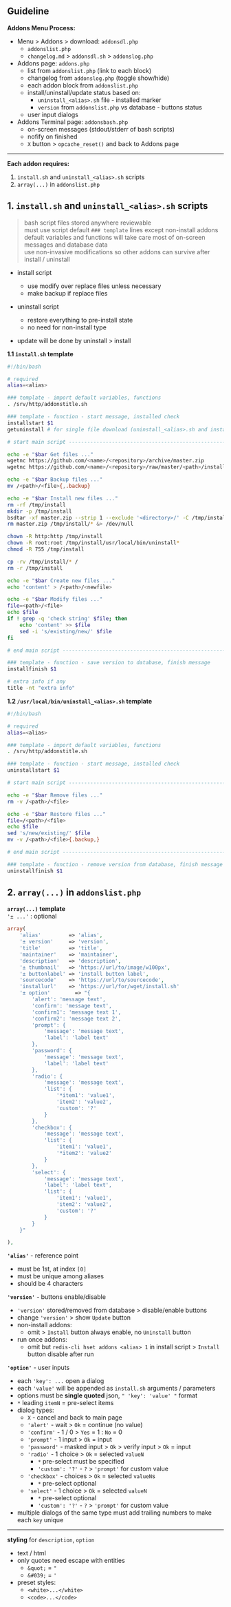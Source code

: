 Guideline
---

**Addons Menu Process:**  
- Menu > Addons > download: `addonsdl.php`
	- `addonslist.php`
	- `changelog.md` > `addonsdl.sh` > `addonslog.php`
- Addons page: `addons.php`
	- list from `addonslist.php` (link to each block)
	- changelog from `addonslog.php` (toggle show/hide)
	- each addon block from `addonslist.php`
	- install/uninstall/update status based on:
		- `uninstall_<alias>.sh` file - installed marker
		- `version` from `addonslist.php` vs database - buttons status
	- user input dialogs
- Addons Terminal page: `addonsbash.php`
	- on-screen messages (stdout/stderr of bash scripts)
	- nofify on finished
	- `X` button > `opcache_reset()` and back to Addons page
---

**Each addon requires:**  
1. `install.sh` and `uninstall_<alias>.sh` scripts
2. `array(...)` in `addonslist.php`
  

## 1. `install.sh` and `uninstall_<alias>.sh` scripts

> bash script files stored anywhere reviewable  
> must use script default `### template` lines except non-install addons  
> default variables and functions will take care most of on-screen messages and database data  
> use non-invasive modifications so other addons can survive after install / uninstall  

- install script  
	- use modify over replace files unless necessary
	- make backup if replace files
- uninstall script
	- restore everything to pre-install state
	- no need for non-install type
	
- update will be done by uninstall > install
  
**1.1  `install.sh` template**
```sh
#!/bin/bash

# required
alias=<alias>

### template - import default variables, functions
. /srv/http/addonstitle.sh

### template - function - start message, installed check
installstart $1
getuninstall # for single file download (uninstall_<alias>.sh and install.sh must be in the same path)

# start main script ---------------------------------------------------------------------------------->>>

echo -e "$bar Get files ..."
wgetnc https://github.com/<name>/<repository>/archive/master.zip           # whole repository download
wgetnc https://github.com/<name>/<repository>/raw/master/<path>/install.sh # single file download

echo -e "$bar Backup files ..."
mv /<path>/<file>{,.backup}

echo -e "$bar Install new files ..."
rm -rf /tmp/install
mkdir -p /tmp/install
bsdtar -xf master.zip --strip 1 --exclude '<directory>/' -C /tmp/install
rm master.zip /tmp/install/* &> /dev/null

chown -R http:http /tmp/install
chown -R root:root /tmp/install/usr/local/bin/uninstall*
chmod -R 755 /tmp/install

cp -rv /tmp/install/* /
rm -r /tmp/install

echo -e "$bar Create new files ..."
echo 'content' > /<path>/<newfile>

echo -e "$bar Modify files ..."
file=<path>/<file>
echo $file
if ! grep -q 'check string' $file; then
	echo 'content' >> $file
	sed -i 's/existing/new/' $file
fi

# end main script ------------------------------------------------------------------------------------<<<

### template - function - save version to database, finish message
installfinish $1

# extra info if any
title -nt "extra info"
```

**1.2  `/usr/local/bin/uninstall_<alias>.sh` template**
```sh
#!/bin/bash

# required
alias=<alias>

### template - import default variables, functions
. /srv/http/addonstitle.sh

### template - function - start message, installed check
uninstallstart $1

# start main script ----------------------------------------------------------------------------------->>>

echo -e "$bar Remove files ..."
rm -v /<path>/<file>

echo -e "$bar Restore files ..."
file=/<path>/<file>
echo $file
sed 's/new/existing/' $file
mv -v /<path>/<file>{.backup,}

# end main script -----------------------------------------------------------------------------------<<<

### template - function - remove version from database, finish message
uninstallfinish $1
```
  

## 2. `array(...)` in `addonslist.php`

**`array(...)` template**  
`'± ...'` : optional  
```php
array(
	'alias'         => 'alias',
	'± version'     => 'version',
	'title'         => 'title',
	'maintainer'    => 'maintainer',
	'description'   => 'description',
	'± thumbnail'   => 'https://url/to/image/w100px',
	'± buttonlabel' => 'install button label',
	'sourcecode'    => 'https://url/to/sourcecode',
	'installurl'    => 'https://url/for/wget/install.sh'
	'± option'        => "{ 
		'alert': 'message text',
		'confirm': 'message text',
		'confirm1': 'message text 1',
		'confirm2': 'message text 2',
		'prompt': {
			'message': 'message text',
			'label': 'label text'
		},
		'password': {
			'message': 'message text',
			'label': 'label text'
		},
		'radio': {
			'message': 'message text',
			'list': {
				'*item1': 'value1',
				'item2': 'value2',
				'custom': '?'
			}
		},
		'checkbox': {
			'message': 'message text',
			'list': {
				'item1': 'value1',
				'*item2': 'value2'
			}
		},
		'select': {
			'message': 'message text',
			'label': 'label text',
			'list': {
				'item1': 'value1',
				'item2': 'value2',
				'custom': '?'
			}
		}
	}"

),
```

**`'alias'`** - reference point
- must be 1st, at index `[0]`
- must be unique among aliases
- should be 4 characters

**`'version'`** - buttons enable/disable  
- `'version'` stored/removed from database > disable/enable buttons
- change `'version'` > show `Update` button
- non-install addons:
	- omit > `Install` button always enable, no `Uninstall` button
- run once addons:
	- omit but `redis-cli hset addons <alias> 1` in install script > `Install` button disable after run

**`'option'`** - user inputs  
- each `'key': ...` open a dialog
- each `'value'` will be appended as `install.sh` arguments / parameters
- options must be **single quoted** json, `" 'key': 'value' "` format
- `*` leading `itemN` = pre-select items
- dialog types:
	- `X` - cancel and back to main page
	- `'alert'` - wait > `Ok` = continue (no value)
	- `'confirm'` - 1 / 0 > `Yes` = 1 : `No` = 0
	- `'prompt'` - 1 input > `Ok` = input
	- `'password'` - masked input > `Ok` > verify input > `Ok` = input
	- `'radio'` - 1 choice > `Ok` = selected `valueN`
		- `*` pre-select must be specified
		- `'custom': '?'` - `?` >  `'prompt'` for custom value
	- `'checkbox'` - choices > `Ok` = selected `valueN`s
		- `*` pre-select optional
	- `'select'` - 1 choice > `Ok` = selected `valueN`
		- `*` pre-select optional
		- `'custom': '?'` - `?` >  `'prompt'` for custom value
- multiple dialogs of the same type must add trailing numbers to make each `key` unique
---

**styling** for `description`, `option`
- text / html
- only quotes need escape with entities
    - `&quot;` = `"`
    - `&#039;` = `'`
- preset styles:
	- `<white>...</white>`
	- `<code>...</code>`
```
